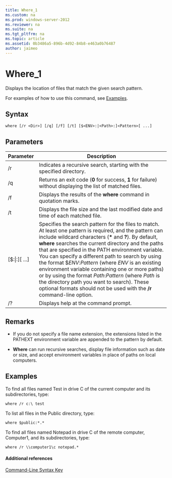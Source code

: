 ```yaml
---
title: Where_1
ms.custom: na
ms.prod: windows-server-2012
ms.reviewer: na
ms.suite: na
ms.tgt_pltfrm: na
ms.topic: article
ms.assetid: 0b3486a5-896b-4d92-84b8-e463a0b76487
author: jaimeo
---
```

# Where_1
Displays the location of files that match the given search pattern.  
  
For examples of how to use this command, see [Examples](#BKMK_examples).  
  
## Syntax  
  
```  
where [/r <Dir>] [/q] [/f] [/t] [$<ENV>:|<Path>:]<Pattern>[ ...]   
```  
  
## Parameters  
  
|Parameter|Description|  
|-------------|---------------|  
|\/r <Dir>|Indicates a recursive search, starting with the specified directory.|  
|\/q|Returns an exit code \(**0** for success, **1** for failure\) without displaying the list of matched files.|  
|\/f|Displays the results of the **where** command in quotation marks.|  
|\/t|Displays the file size and the last modified date and time of each matched file.|  
|\[$<ENV>:&#124;<Path>:\]<Pattern>\[ ...\]|Specifies the search pattern for the files to match. At least one pattern is required, and the pattern can include wildcard characters \(**\*** and **?**\). By default, **where** searches the current directory and the paths that are specified in the PATH environment variable. You can specify a different path to search by using the format $*ENV*:*Pattern* \(where *ENV* is an existing environment variable containing one or more paths\) or by using the format *Path*:*Pattern* \(where *Path* is the directory path you want to search\). These optional formats should not be used with the **\/r** command\-line option.|  
|\/?|Displays help at the command prompt.|  
  
## Remarks  
  
-   If you do not specify a file name extension, the extensions listed in the PATHEXT environment variable are appended to the pattern by default.  
  
-   **Where** can run recursive searches, display file information such as date or size, and accept environment variables in place of paths on local computers.  
  
## <a name="BKMK_examples"></a>Examples  
To find all files named Test in drive C of the current computer and its subdirectories, type:  
  
```  
where /r c:\ test   
```  
  
To list all files in the Public directory, type:  
  
```  
where $public:*.*  
```  
  
To find all files named Notepad in drive C of the remote computer, Computer1, and its subdirectories, type:  
  
```  
where /r \\computer1\c notepad.*  
```  
  
#### Additional references  
[Command-Line Syntax Key](../Topic/Command-Line-Syntax-Key.md)  
  
